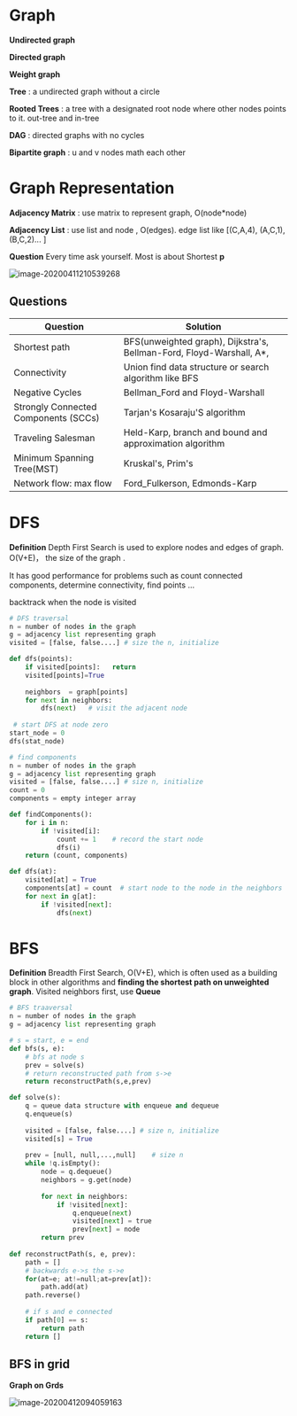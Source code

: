 # Graph

**Undirected graph**

**Directed graph**

**Weight graph**

**Tree** : a undirected graph without a circle

**Rooted Trees** : a tree with a designated root node where other nodes points to it. out-tree and in-tree

**DAG** : directed graphs with no cycles

**Bipartite graph** : u and v nodes math each other

# Graph Representation

**Adjacency Matrix** : use matrix to represent graph, O(node*node)

**Adjacency List** : use list and node , O(edges). edge list like [(C,A,4), (A,C,1), (B,C,2)... ]

**Question**  Every time ask yourself. Most is about Shortest **p**

![image-20200411210539268](C:\Users\liu\AppData\Roaming\Typora\typora-user-images\image-20200411210539268.png)

## Questions

| **Question**                         | Solution                                                     |
| ------------------------------------ | ------------------------------------------------------------ |
| Shortest path                        | BFS(unweighted graph), Dijkstra's, Bellman-Ford, Floyd-Warshall, A*, |
| Connectivity                         | Union find data structure or search algorithm like BFS       |
| Negative Cycles                      | Bellman_Ford and Floyd-Warshall                              |
| Strongly Connected Components (SCCs) | Tarjan's Kosaraju'S algorithm                                |
| Traveling Salesman                   | Held-Karp, branch and bound and approximation algorithm      |
| Minimum Spanning Tree(MST)           | Kruskal's, Prim's                                            |
| Network flow: max flow               | Ford_Fulkerson, Edmonds-Karp                                 |

# DFS

**Definition** Depth First Search is used to explore nodes and edges of  graph. O(V+E)， the size of the graph .

It has good performance for problems such as count connected components, determine connectivity, find points ...

backtrack when the node is visited

```python
# DFS traversal
n = number of nodes in the graph
g = adjacency list representing graph
visited = [false, false....] # size the n, initialize

def dfs(points):
    if visited[points]:   return
    visited[points]=True
    
    neighbors  = graph[points]
    for next in neighbors:
        dfs(next)   # visit the adjacent node
    
 # start DFS at node zero
start_node = 0
dfs(stat_node)
```

```python
# find components
n = number of nodes in the graph
g = adjacency list representing graph
visited = [false, false....] # size n, initialize
count = 0
components = empty integer array

def findComponents():
    for i in n:
        if !visited[i]:
            count += 1    # record the start node
            dfs(i)
    return (count, components)

def dfs(at):
    visited[at] = True
    components[at] = count  # start node to the node in the neighbors 
    for next in g[at]:
        if !visited[next]:
            dfs(next)
```

# BFS

**Definition** Breadth First Search, O(V+E), which is often used as a building block in other algorithms and **finding the shortest path on unweighted graph**. Visited neighbors first, use **Queue**

```python
# BFS traaversal
n = number of nodes in the graph
g = adjacency list representing graph

# s = start, e = end
def bfs(s, e):
    # bfs at node s
    prev = solve(s)
    # return reconstructed path from s->e
    return reconstructPath(s,e,prev)

def solve(s):
    q = queue data structure with enqueue and dequeue
    q.enqueue(s)
    
    visited = [false, false....] # size n, initialize
    visited[s] = True
    
    prev = [null, null,...,null]	# size n
    while !q.isEmpty():
        node = q.dequeue()
        neighbors = g.get(node)
        
        for next in neighbors:
            if !visited[next]:
                q.enqueue(next)
                visited[next] = true
                prev[next] = node
        return prev
    
def reconstructPath(s, e, prev):
    path = []
    # backwards e->s the s->e
    for(at=e; at!=null;at=prev[at]):
        path.add(at)
    path.reverse()
    
    # if s and e connected
    if path[0] == s:
        return path
    return []
```

## BFS in grid

**Graph on Grds** 

![image-20200412094059163](C:\Users\liu\AppData\Roaming\Typora\typora-user-images\image-20200412094059163.png)

